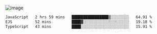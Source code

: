 ![image](https://github-profile-trophy.vercel.app/?username=CMOISDEAD&theme=kimbie_dark&row=1&no-frame=true&margin-w=15&margin-h=15)
<!--START_SECTION:waka-->

```txt
JavaScript   2 hrs 59 mins   ████████████████▒░░░░░░░░   64.91 %
EJS          52 mins         ████▓░░░░░░░░░░░░░░░░░░░░   19.18 %
TypeScript   43 mins         ████░░░░░░░░░░░░░░░░░░░░░   15.91 %
```

<!--END_SECTION:waka--> 
